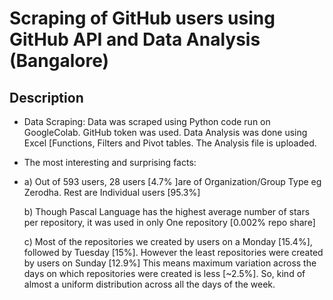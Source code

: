 # Scraping of GitHub users using GitHub API and Data Analysis (Bangalore)
## Description

* Data Scraping: Data was scraped using Python code run on GoogleColab. GitHub token was used. Data Analysis was done using Excel [Functions, Filters and Pivot tables. The Analysis file is uploaded.
* The most interesting and surprising facts:
* 
    a) Out of 593 users, 28 users [4.7% ]are of Organization/Group Type eg Zerodha. Rest are Individual users [95.3%]
  
    b) Though Pascal Language has the highest average number of stars per repository, it was used in only One repository [0.002% repo share]
  
    c) Most of the repositories we created by users on a Monday [15.4%], followed by Tuesday [15%]. However the least repositories were created by users on Sunday [12.9%] This means maximum variation across the days on which repositories were created is less [~2.5%]. So, kind of almost a uniform distribution across all the days of the week. 
